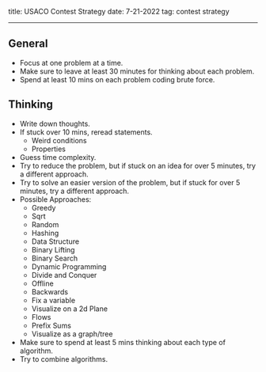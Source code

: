 title: USACO Contest Strategy
date: 7-21-2022
tag: contest strategy

---

## General

-   Focus at one problem at a time.
-   Make sure to leave at least 30 minutes for thinking about each problem.
-   Spend at least 10 mins on each problem coding brute force.

## Thinking

- Write down thoughts.
- If stuck over 10 mins, reread statements.
	- Weird conditions
	- Properties
- Guess time complexity.
- Try to reduce the problem, but if stuck on an idea for over 5 minutes, try a different approach.
- Try to solve an easier version of the problem, but if stuck for over 5 minutes, try a different approach.
- Possible Approaches:
    - Greedy
    - Sqrt
    - Random
    - Hashing
    - Data Structure
    - Binary Lifting
    - Binary Search
    - Dynamic Programming
    - Divide and Conquer
    - Offline
    - Backwards
    - Fix a variable
    - Visualize on a 2d Plane
    - Flows
    - Prefix Sums
    - Visualize as a graph/tree
- Make sure to spend at least 5 mins thinking about each type of algorithm.
- Try to combine algorithms.